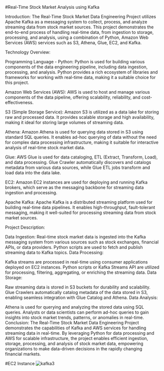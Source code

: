 #Real-Time Stock Market Analysis using Kafka

Introduction:
The Real-Time Stock Market Data Engineering Project utilizes Apache Kafka as a messaging system to collect, process, and analyze streaming data from stock market sources. This project demonstrates the end-to-end process of handling real-time data, from ingestion to storage, processing, and analysis, using a combination of Python, Amazon Web Services (AWS) services such as S3, Athena, Glue, EC2, and Kafka.

Technology Overview:

Programming Language - Python:
Python is used for building various components of the data engineering pipeline, including data ingestion, processing, and analysis. Python provides a rich ecosystem of libraries and frameworks for working with real-time data, making it a suitable choice for this project.

Amazon Web Services (AWS):
AWS is used to host and manage various components of the data pipeline, offering scalability, reliability, and cost-effectiveness.

S3 (Simple Storage Service):
Amazon S3 is utilized as a data lake for storing raw and processed data. It provides scalable storage and high availability, making it ideal for storing large volumes of streaming data.

Athena:
Amazon Athena is used for querying data stored in S3 using standard SQL queries. It enables ad-hoc querying of data without the need for complex data processing infrastructure, making it suitable for interactive analysis of real-time stock market data.

Glue:
AWS Glue is used for data cataloging, ETL (Extract, Transform, Load), and data processing. Glue Crawler automatically discovers and catalogs metadata from various data sources, while Glue ETL jobs transform and load data into the data lake.

EC2:
Amazon EC2 instances are used for deploying and running Kafka brokers, which serve as the messaging backbone for streaming data ingestion and processing.

Apache Kafka:
Apache Kafka is a distributed streaming platform used for building real-time data pipelines. It enables high-throughput, fault-tolerant messaging, making it well-suited for processing streaming data from stock market sources.

Project Description:

Data Ingestion:
Real-time stock market data is ingested into the Kafka messaging system from various sources such as stock exchanges, financial APIs, or data providers.
Python scripts are used to fetch and publish streaming data to Kafka topics.
Data Processing:

Kafka streams are processed in real-time using consumer applications deployed on EC2 instances.
Python scripts or Kafka Streams API are utilized for processing, filtering, aggregating, or enriching the streaming data.
Data Storage:

Raw streaming data is stored in S3 buckets for durability and scalability.
Glue Crawlers automatically catalog metadata of the data stored in S3, enabling seamless integration with Glue Catalog and Athena.
Data Analysis:

Athena is used for querying and analyzing the stored data using SQL queries.
Analysts or data scientists can perform ad-hoc queries to gain insights into stock market trends, patterns, or anomalies in real-time.
Conclusion:
The Real-Time Stock Market Data Engineering Project demonstrates the capabilities of Kafka and AWS services for handling streaming data in real-time. By leveraging Python for data processing and AWS for scalable infrastructure, the project enables efficient ingestion, storage, processing, and analysis of stock market data, empowering organizations to make data-driven decisions in the rapidly changing financial markets.

#EC2 Instance
![kafka3](https://github.com/aun1414/KafkaStockMarket/assets/106032365/9606c880-85ad-4d4b-bb06-8bb1cbbe67b3)
